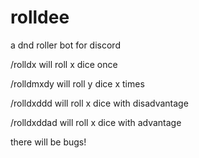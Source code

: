 # rolldee
a dnd roller bot for discord

/rolldx
will roll x dice once

/rolldmxdy
will roll y dice x times

/rolldxddd
will roll x dice with disadvantage

/rolldxddad
will roll x dice with advantage

there will be bugs!